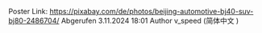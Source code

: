 Poster Link: https://pixabay.com/de/photos/beijing-automotive-bj40-suv-bj80-2486704/ Abgerufen 3.11.2024 18:01 Author v_speed (简体中文
)